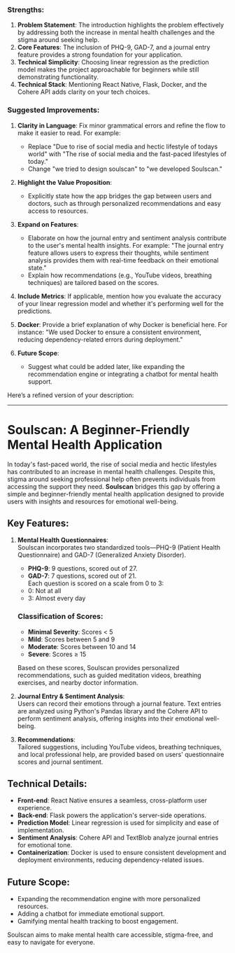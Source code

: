 ### Strengths:
1. **Problem Statement**: The introduction highlights the problem effectively by addressing both the increase in mental health challenges and the stigma around seeking help.
2. **Core Features**: The inclusion of PHQ-9, GAD-7, and a journal entry feature provides a strong foundation for your application.
3. **Technical Simplicity**: Choosing linear regression as the prediction model makes the project approachable for beginners while still demonstrating functionality.
4. **Technical Stack**: Mentioning React Native, Flask, Docker, and the Cohere API adds clarity on your tech choices.

### Suggested Improvements:
1. **Clarity in Language**: Fix minor grammatical errors and refine the flow to make it easier to read. For example:
   - Replace "Due to rise of social media and hectic lifestyle of todays world" with "The rise of social media and the fast-paced lifestyles of today."
   - Change "we tried to design soulscan" to "we developed Soulscan."

2. **Highlight the Value Proposition**:
   - Explicitly state how the app bridges the gap between users and doctors, such as through personalized recommendations and easy access to resources.

3. **Expand on Features**:
   - Elaborate on how the journal entry and sentiment analysis contribute to the user's mental health insights. For example: "The journal entry feature allows users to express their thoughts, while sentiment analysis provides them with real-time feedback on their emotional state."
   - Explain how recommendations (e.g., YouTube videos, breathing techniques) are tailored based on the scores.

4. **Include Metrics**: If applicable, mention how you evaluate the accuracy of your linear regression model and whether it's performing well for the predictions.

5. **Docker**: Provide a brief explanation of why Docker is beneficial here. For instance: "We used Docker to ensure a consistent environment, reducing dependency-related errors during deployment."

6. **Future Scope**:
   - Suggest what could be added later, like expanding the recommendation engine or integrating a chatbot for mental health support.

Here’s a refined version of your description:  

---

# Soulscan: A Beginner-Friendly Mental Health Application  

In today's fast-paced world, the rise of social media and hectic lifestyles has contributed to an increase in mental health challenges. Despite this, stigma around seeking professional help often prevents individuals from accessing the support they need. **Soulscan** bridges this gap by offering a simple and beginner-friendly mental health application designed to provide users with insights and resources for emotional well-being.  

## Key Features:
1. **Mental Health Questionnaires**:  
   Soulscan incorporates two standardized tools—PHQ-9 (Patient Health Questionnaire) and GAD-7 (Generalized Anxiety Disorder).  
   - **PHQ-9**: 9 questions, scored out of 27.  
   - **GAD-7**: 7 questions, scored out of 21.  
   Each question is scored on a scale from 0 to 3:  
   - 0: Not at all  
   - 3: Almost every day  

   ### Classification of Scores:  
   - **Minimal Severity**: Scores < 5  
   - **Mild**: Scores between 5 and 9  
   - **Moderate**: Scores between 10 and 14  
   - **Severe**: Scores ≥ 15  

   Based on these scores, Soulscan provides personalized recommendations, such as guided meditation videos, breathing exercises, and nearby doctor information.  

2. **Journal Entry & Sentiment Analysis**:  
   Users can record their emotions through a journal feature. Text entries are analyzed using Python's Pandas library and the Cohere API to perform sentiment analysis, offering insights into their emotional well-being.  

3. **Recommendations**:  
   Tailored suggestions, including YouTube videos, breathing techniques, and local professional help, are provided based on users' questionnaire scores and journal sentiment.  

## Technical Details:
- **Front-end**: React Native ensures a seamless, cross-platform user experience.  
- **Back-end**: Flask powers the application's server-side operations.  
- **Prediction Model**: Linear regression is used for simplicity and ease of implementation.  
- **Sentiment Analysis**: Cohere API and TextBlob analyze journal entries for emotional tone.  
- **Containerization**: Docker is used to ensure consistent development and deployment environments, reducing dependency-related issues.  

## Future Scope:
- Expanding the recommendation engine with more personalized resources.  
- Adding a chatbot for immediate emotional support.  
- Gamifying mental health tracking to boost engagement.

Soulscan aims to make mental health care accessible, stigma-free, and easy to navigate for everyone.

